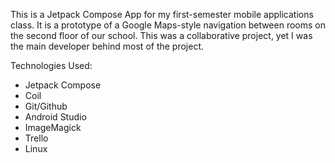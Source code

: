  This is a Jetpack Compose App for my first-semester mobile applications class. It is a prototype of a Google Maps-style navigation between rooms on the second floor of our school. This was a collaborative project, yet I was the main developer behind most of the project. 

 Technologies Used:  
  - Jetpack Compose
  - Coil
  - Git/Github
  - Android Studio
  - ImageMagick
  - Trello
  - Linux
